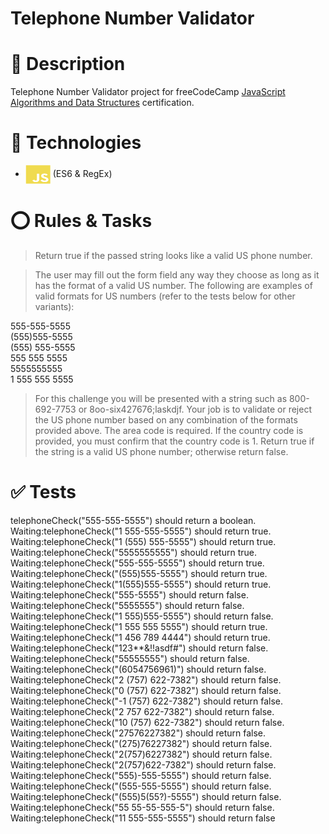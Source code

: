 # Telephone Number Validator

# 📝 Description

Telephone Number Validator project for freeCodeCamp <a href="https://learn.freecodecamp.org/javascript-algorithms-and-data-structures/javascript-algorithms-and-data-structures-projects/palindrome-checker)">JavaScript Algorithms and Data Structures</a> certification.

# 🔧 Technologies

- <img align="center" alt="Yann-Js" height="30" width="40" src="https://raw.githubusercontent.com/devicons/devicon/master/icons/javascript/javascript-plain.svg"> (ES6 & RegEx)

# ⭕️ Rules & Tasks

> Return true if the passed string looks like a valid US phone number.

> The user may fill out the form field any way they choose as long as it has the format of a valid US number. The following are examples of valid formats for US numbers (refer to the tests below for other variants):

555-555-5555</br>
(555)555-5555</br>
(555) 555-5555</br>
555 555 5555</br>
5555555555</br>
1 555 555 5555</br>

> For this challenge you will be presented with a string such as 800-692-7753 or 8oo-six427676;laskdjf. Your job is to validate or reject the US phone number based on any combination of the formats provided above. The area code is required. If the country code is provided, you must confirm that the country code is 1. Return true if the string is a valid US phone number; otherwise return false.

# ✅ Tests

telephoneCheck("555-555-5555") should return a boolean.</br>
Waiting:telephoneCheck("1 555-555-5555") should return true.</br>
Waiting:telephoneCheck("1 (555) 555-5555") should return true.</br>
Waiting:telephoneCheck("5555555555") should return true.</br>
Waiting:telephoneCheck("555-555-5555") should return true.</br>
Waiting:telephoneCheck("(555)555-5555") should return true.</br>
Waiting:telephoneCheck("1(555)555-5555") should return true.</br>
Waiting:telephoneCheck("555-5555") should return false.</br>
Waiting:telephoneCheck("5555555") should return false.</br>
Waiting:telephoneCheck("1 555)555-5555") should return false.</br>
Waiting:telephoneCheck("1 555 555 5555") should return true.</br>
Waiting:telephoneCheck("1 456 789 4444") should return true.</br>
Waiting:telephoneCheck("123**&!!asdf#") should return false.</br>
Waiting:telephoneCheck("55555555") should return false.</br>
Waiting:telephoneCheck("(6054756961)") should return false.</br>
Waiting:telephoneCheck("2 (757) 622-7382") should return false.</br>
Waiting:telephoneCheck("0 (757) 622-7382") should return false.</br>
Waiting:telephoneCheck("-1 (757) 622-7382") should return false.</br>
Waiting:telephoneCheck("2 757 622-7382") should return false.</br>
Waiting:telephoneCheck("10 (757) 622-7382") should return false.</br>
Waiting:telephoneCheck("27576227382") should return false.</br>
Waiting:telephoneCheck("(275)76227382") should return false.</br>
Waiting:telephoneCheck("2(757)6227382") should return false.</br>
Waiting:telephoneCheck("2(757)622-7382") should return false.</br>
Waiting:telephoneCheck("555)-555-5555") should return false.</br>
Waiting:telephoneCheck("(555-555-5555") should return false.</br>
Waiting:telephoneCheck("(555)5(55?)-5555") should return false.</br>
Waiting:telephoneCheck("55 55-55-555-5") should return false.</br>
Waiting:telephoneCheck("11 555-555-5555") should return false</br>
